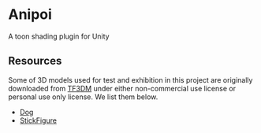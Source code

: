 # Anipoi

A toon shading plugin for Unity

## Resources

Some of 3D models used for test and exhibition in this project are originally downloaded from [TF3DM](http://tf3dm.com/) under either non-commercial use license or personal use only license. We list them below.

* [Dog](http://tf3dm.com/3d-model/dog-19722.html) 
* [StickFigure](http://tf3dm.com/3d-model/rigged-stick-figure-by-swp-2-55987.html)
